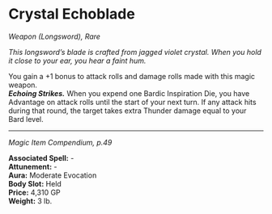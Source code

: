 # Crystal Echoblade
*Weapon (Longsword), Rare*

*This longsword’s blade is crafted from jagged violet crystal. When you hold it close to your ear, you hear a faint hum.*

You gain a +1 bonus to attack rolls and damage rolls made with this magic weapon.  
***Echoing Strikes.*** When you expend one Bardic Inspiration Die, you have Advantage on attack rolls until the start of your next turn. If any attack hits during that round, the target takes extra Thunder damage equal to your Bard level.


---
*Magic Item Compendium, p.49*  

**Associated Spell:** -  
**Attunement:** -  
**Aura:** Moderate Evocation  
**Body Slot:** Held  
**Price:** 4,310 GP  
**Weight:** 3 lb.